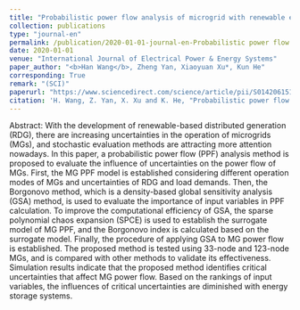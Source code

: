 ```yaml
---
title: "Probabilistic power flow analysis of microgrid with renewable energy"
collection: publications
type: "journal-en"
permalink: /publication/2020-01-01-journal-en-Probabilistic power flow analysis of microgrid with renewable energy
date: 2020-01-01
venue: "International Journal of Electrical Power & Energy Systems"
paper_author: "<b>Han Wang</b>, Zheng Yan, Xiaoyuan Xu*, Kun He"
corresponding: True
remark: "(SCI)"
paperurl: "https://www.sciencedirect.com/science/article/pii/S0142061518329624"
citation: 'H. Wang, Z. Yan, X. Xu and K. He, "Probabilistic power flow analysis of microgrid with renewable energy," <i>International Journal of Electrical Power & Energy Systems</i>, vol. 114, pp. 1-10, 2020.'
---
```


Abstract:
With the development of renewable-based distributed generation (RDG), there are increasing uncertainties in the operation of microgrids (MGs), and stochastic evaluation methods are attracting more attention nowadays. In this paper, a probabilistic power flow (PPF) analysis method is proposed to evaluate the influence of uncertainties on the power flow of MGs. First, the MG PPF model is established considering different operation modes of MGs and uncertainties of RDG and load demands. Then, the Borgonovo method, which is a density-based global sensitivity analysis (GSA) method, is used to evaluate the importance of input variables in PPF calculation. To improve the computational efficiency of GSA, the sparse polynomial chaos expansion (SPCE) is used to establish the surrogate model of MG PPF, and the Borgonovo index is calculated based on the surrogate model. Finally, the procedure of applying GSA to MG power flow is established. The proposed method is tested using 33-node and 123-node MGs, and is compared with other methods to validate its effectiveness. Simulation results indicate that the proposed method identifies critical uncertainties that affect MG power flow. Based on the rankings of input variables, the influences of critical uncertainties are diminished with energy storage systems.